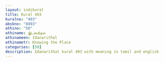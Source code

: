 ```yaml
---
layout: indikural
title: Kural 493
kuralno: "493"
abskno: "0493"
athino: "50"
athiname: இடனறிதல்
athinameen: Idanarithal
athinametr: Knowing the Place
categories: [50]
description: Idanarithal kural 493 with meaning in tamil and english 
---
```


